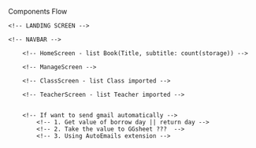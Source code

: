 Components Flow

    <!-- LANDING SCREEN -->

    <!-- NAVBAR -->

        <!-- HomeScreen - list Book(Title, subtitle: count(storage)) -->

        <!-- ManageScreen -->

        <!-- ClassScreen - list Class imported -->

        <!-- TeacherScreen - list Teacher imported -->


        <!-- If want to send gmail automatically -->
            <!-- 1. Get value of borrow day || return day -->
            <!-- 2. Take the value to GGsheet ???  -->
            <!-- 3. Using AutoEmails extension -->